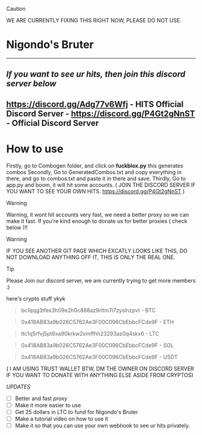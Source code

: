 > [!CAUTION]
> WE ARE CURRENTLY FIXING THIS RIGHT NOW, PLEASE DO NOT USE.






# Nigondo's Bruter
-----------------

***If you want to see ur hits, then join this discord server below***
------------
https://discord.gg/Adg77v6Wfj - HITS
Official Discord Server - https://discord.gg/P4Gt2gNnST - Official Discord Server
------------

# How to use

Firstly, go to Combogen folder, and click on **fuckblox.py** this generates combos
Secondly, Go to GeneratedCombos.txt and copy everything in there, and go to combos.txt and paste it in there and save.
Thirdly, Go to app.py and boom, it will hit some accounts.
( JOIN THE DISCORD SERVER IF YOU WANT TO SEE YOUR OWN HITS. https://discord.gg/P4Gt2gNnST )


> [!WARNING]
> Warning, it wont hit accounts very fast, we need a better proxy so we can make it fast. If you're kind enough to donate us for better proxies ( check below )!!

> [!WARNING]
> IF YOU SEE ANOTHER GIT PAGE WHICH EXCATLY LOOKS LIKE THIS, DO NOT DOWNLOAD ANYTHING OFF IT, THIS IS ONLY THE REAL ONE.

> [!TIP]
> Please Join our discord server, we are currently trying to get more members :)



here's crypto stuff ykyk

> bc1qqg3tfex3h09e2h0c888az9rltm7l7zyslnzpvt - BTC

> 0x418AB83a9b026C5762Ae3F00C096CbEbbcFCde9F - ETH

> ltc1q5rfvj5pt8xa90krkw2xmffhh23293az0q4skx6 - LTC

> 0x418AB83a9b026C5762Ae3F00C096CbEbbcFCde9F - SOL

> 0x418AB83a9b026C5762Ae3F00C096CbEbbcFCde9F - USDT 

( I AM USING TRUST WALLET BTW, DM THE OWNER ON DISCORD SERVER IF YOU WANT TO DONATE WITH ANYTHING ELSE ASIDE FROM CRYPTOS)


*UPDATES*

- [ ] Better and fast proxy
- [ ] Make it more easier to use
- [ ] Get 25 dollars in LTC to fund for Nigondo's Bruter
- [ ] Make a tutorial video on how to use it
- [ ] Make it so that you can use your own webhook to see ur hits privately.
